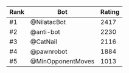 Rank|Bot|Rating
---|---|---
#1|@NilatacBot|2417
#2|@anti-bot|2230
#3|@CatNail|2116
#4|@pawnrobot|1884
#5|@MinOpponentMoves|1013
